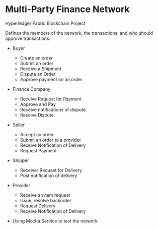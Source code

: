 # Multi-Party Finance Network
Hyperledger Fabric Blockchain Project

 Defines the members of the network, the transactions, and who should approve transactions.

- Buyer
  - Create an order
  - Submit an order
  - Receive a Shipment
  - Dispute an Order
  - Approve payment on an order

- Finance Company
  - Receive Request for Payment
  - Approve and Pay
  - Receive notifications of dispute
  - Resolve Dispute

- Seller
  - Accept an order
  - Submit an order to a provider
  - Receive Notification of Delivery
  - Request Payment

- Shipper
  - Receiver Request for Delivery
  - Post notification of delivery

- Provider
  - Receive an item request
  - Issue, resolve backorder
  - Request Delivery
  - Receive Notification of Delivery

- Using Mocha Service to test the network

